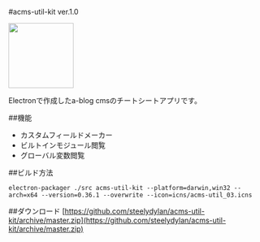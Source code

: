 #acms-util-kit ver.1.0

<img src="https://raw.github.com/steelydylan/acms-util-kit/master/logo.png" width="128" height="128"></img>

Electronで作成したa-blog cmsのチートシートアプリです。

##機能

- カスタムフィールドメーカー
- ビルトインモジュール閲覧
- グローバル変数閲覧

##ビルド方法

```
electron-packager ./src acms-util-kit --platform=darwin,win32 --arch=x64 --version=0.36.1 --overwrite --icon=icns/acms-util_03.icns
```

##ダウンロード
[https://github.com/steelydylan/acms-util-kit/archive/master.zip](https://github.com/steelydylan/acms-util-kit/archive/master.zip)
